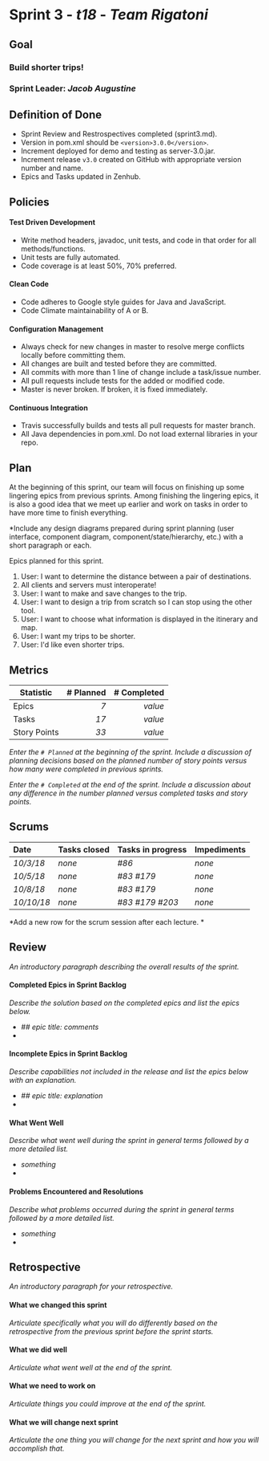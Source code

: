 # Sprint 3 - *t18* - *Team Rigatoni*

## Goal

### Build shorter trips!
### Sprint Leader: *Jacob Augustine*

## Definition of Done

* Sprint Review and Restrospectives completed (sprint3.md).
* Version in pom.xml should be `<version>3.0.0</version>`.
* Increment deployed for demo and testing as server-3.0.jar.
* Increment release `v3.0` created on GitHub with appropriate version number and name.
* Epics and Tasks updated in Zenhub.


## Policies

#### Test Driven Development
* Write method headers, javadoc, unit tests, and code in that order for all methods/functions.
* Unit tests are fully automated.
* Code coverage is at least 50%, 70% preferred.
#### Clean Code
* Code adheres to Google style guides for Java and JavaScript.
* Code Climate maintainability of A or B.
#### Configuration Management
* Always check for new changes in master to resolve merge conflicts locally before committing them.
* All changes are built and tested before they are committed.
* All commits with more than 1 line of change include a task/issue number.
* All pull requests include tests for the added or modified code.
* Master is never broken.  If broken, it is fixed immediately.
#### Continuous Integration
* Travis successfully builds and tests all pull requests for master branch.
* All Java dependencies in pom.xml.  Do not load external libraries in your repo. 


## Plan

At the beginning of this sprint, our team will focus on finishing up some lingering epics from previous sprints. Among finishing the lingering epics, it is also a good idea that we meet up earlier and work on tasks in order to have more time to finish everything.


*Include any design diagrams prepared during sprint planning (user interface, component diagram, component/state/hierarchy, etc.) with a short paragraph or each.

Epics planned for this sprint.

1. User: I want to determine the distance between a pair of destinations.
2. All clients and servers must interoperate!
3. User: I want to make and save changes to the trip.
4. User: I want to design a trip from scratch so I can stop using the other tool. 
5. User: I want to choose what information is displayed in the itinerary and map.
6. User: I want my trips to be shorter.
7. User: I'd like even shorter trips.
 


## Metrics

| Statistic | # Planned | # Completed |
| --- | ---: | ---: |
| Epics | *7* | *value* |
| Tasks |  *17*   | *value* | 
| Story Points |  *33*  | *value* | 

*Enter the `# Planned` at the beginning of the sprint.  Include a discussion of planning decisions based on the planned number of story points versus how many were completed in previous sprints.*

*Enter the `# Completed` at the end of the sprint.  Include a discussion about any difference in the number planned versus completed tasks and story points.*


## Scrums

| Date | Tasks closed  | Tasks in progress | Impediments |
| :--- | :--- | :--- | :--- |
| *10/3/18* | *none* | *#86* | *none* | 
| *10/5/18* | *none* | *#83 #179* | *none* |
| *10/8/18* | *none* | *#83 #179* | *none* |
| *10/10/18* | *none* | *#83 #179* *#203* | *none* |

*Add a new row for the scrum session after each lecture. *

## Review

*An introductory paragraph describing the overall results of the sprint.*

#### Completed Epics in Sprint Backlog 

*Describe the solution based on the completed epics and list the epics below.*

* *## epic title: comments*
* 

#### Incomplete Epics in Sprint Backlog 

*Describe capabilities not included in the release and list the epics below with an explanation.*

* *## epic title: explanation*
*

#### What Went Well

*Describe what went well during the sprint in general terms followed by a more detailed list.*

* *something*
*

#### Problems Encountered and Resolutions

*Describe what problems occurred during the sprint in general terms followed by a more detailed list.*

* *something*
*

## Retrospective

*An introductory paragraph for your retrospective.*

#### What we changed this sprint

*Articulate specifically what you will do differently based on the retrospective from the previous sprint before the sprint starts.*

#### What we did well

*Articulate what went well at the end of the sprint.*

#### What we need to work on

*Articulate things you could improve at the end of the sprint.*

#### What we will change next sprint 

*Articulate the one thing you will change for the next sprint and how you will accomplish that.*
